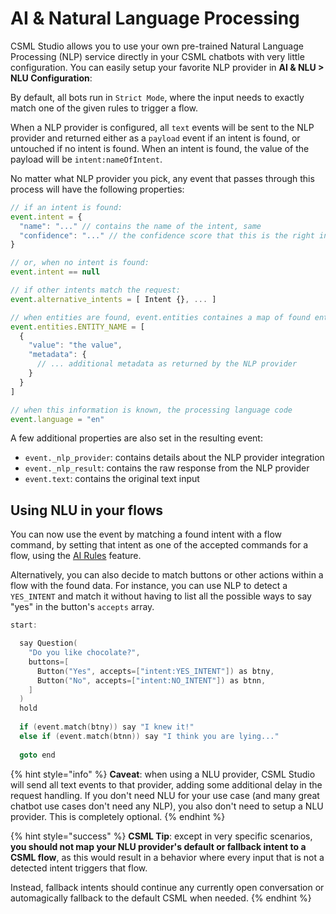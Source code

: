 # AI & Natural Language Processing

CSML Studio allows you to use your own pre-trained Natural Language Processing \(NLP\) service directly in your CSML chatbots with very little configuration. You can easily setup your favorite NLP provider in **AI & NLU &gt; NLU Configuration**:

By default, all bots run in `Strict Mode`, where the input needs to exactly match one of the given rules to trigger a flow.

When a NLP provider is configured, all `text` events will be sent to the NLP provider and returned either as a `payload` event if an intent is found, or untouched if no intent is found. When an intent is found, the value of the payload will be `intent:nameOfIntent`.

No matter what NLP provider you pick, any event that passes through this process will have the following properties:

```javascript
// if an intent is found:
event.intent = {
  "name": "..." // contains the name of the intent, same
  "confidence": "..." // the confidence score that this is the right intent
}

// or, when no intent is found:
event.intent == null

// if other intents match the request:
event.alternative_intents = [ Intent {}, ... ]

// when entities are found, event.entities containes a map of found entities
event.entities.ENTITY_NAME = [
  {
    "value": "the value",
    "metadata": {
      // ... additional metadata as returned by the NLP provider
    }
  }
]

// when this information is known, the processing language code
event.language = "en"
```

A few additional properties are also set in the resulting event:

* `event._nlp_provider`: contains details about the NLP provider integration
* `event._nlp_result`: contains the raw response from the NLP provider
* `event.text`: contains the original text input

## Using NLU in your flows

You can now use the event by matching a found intent with a flow command, by setting that intent as one of the accepted commands for a flow, using the [AI Rules](ai-rules.md) feature.

Alternatively, you can also decide to match buttons or other actions within a flow with the found data. For instance, you can use NLP to detect a `YES_INTENT`  and match it without having to list all the possible ways to say "yes" in the button's `accepts` array.

```cpp
start:

  say Question(
    "Do you like chocolate?",
    buttons=[
      Button("Yes", accepts=["intent:YES_INTENT"]) as btny,
      Button("No", accepts=["intent:NO_INTENT"]) as btnn,
    ]
  )
  hold
  
  if (event.match(btny)) say "I knew it!"
  else if (event.match(btnn)) say "I think you are lying..."
  
  goto end
```

{% hint style="info" %}
**Caveat**: when using a NLU provider, CSML Studio will send all text events to that provider, adding some additional delay in the request handling. If you don't need NLU for your use case \(and many great chatbot use cases don't need any NLP\), you also don't need to setup a NLU provider. This is completely optional.
{% endhint %}

{% hint style="success" %}
**CSML Tip**: except in very specific scenarios, **you should not map your NLU provider's default or fallback intent to a CSML flow**, as this would result in a behavior where every input that is not a detected intent triggers that flow.   
  
Instead, fallback intents should continue any currently open conversation or automagically fallback to the default CSML when needed.
{% endhint %}

